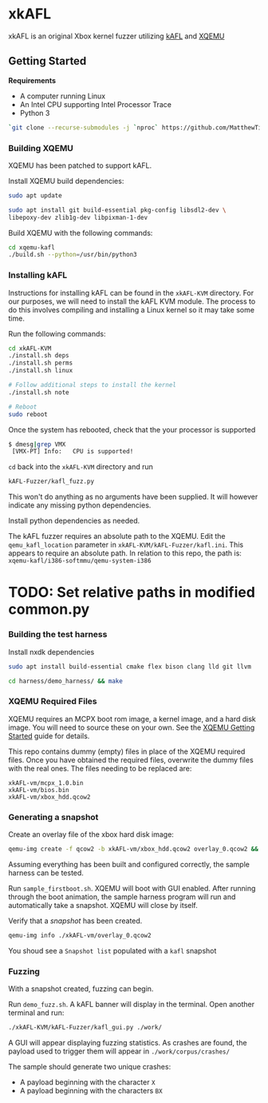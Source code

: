 # xkAFL

xkAFL is an original Xbox kernel fuzzer utilizing
[kAFL](https://github.com/IntelLabs/kAFL)
and
[XQEMU](https://github.com/xqemu/xqemu)

## Getting Started

**Requirements**
- A computer running Linux
- An Intel CPU supporting Intel Processor Trace
- Python 3

```sh
`git clone --recurse-submodules -j `nproc` https://github.com/MatthewTingum/xkAFL.git`
```

### Building XQEMU
XQEMU has been patched to support kAFL.

Install XQEMU build dependencies:
```sh
sudo apt update

sudo apt install git build-essential pkg-config libsdl2-dev \
libepoxy-dev zlib1g-dev libpixman-1-dev
```

Build XQEMU with the following commands:
```sh
cd xqemu-kafl
./build.sh --python=/usr/bin/python3
```


### Installing kAFL
Instructions for installing kAFL can be found in the `xkAFL-KVM` directory.
For our purposes, we will need to install the kAFL KVM module. The process
to do this involves compiling and installing a Linux kernel so it may take
some time.

Run the following commands:
```sh
cd xkAFL-KVM
./install.sh deps
./install.sh perms
./install.sh linux

# Follow additional steps to install the kernel
./install.sh note

# Reboot
sudo reboot
```

Once the system has rebooted, check that the your processor is supported
```sh
$ dmesg|grep VMX
 [VMX-PT] Info:   CPU is supported!
```

`cd` back into the `xkAFL-KVM` directory and run
```sh
kAFL-Fuzzer/kafl_fuzz.py
```

This won't do anything as no arguments have been supplied. It will however
indicate any missing python dependencies.

Install python dependencies as needed.

The kAFL fuzzer requires an absolute path to the XQEMU.
Edit the `qemu_kafl_location` parameter in `xkAFL-KVM/kAFL-Fuzzer/kafl.ini`.
This appears to require an absolute path.
In relation to this repo, the path is: `xqemu-kafl/i386-softmmu/qemu-system-i386`

# TODO: Set relative paths in modified common.py


### Building the test harness
Install nxdk dependencies
```sh
sudo apt install build-essential cmake flex bison clang lld git llvm
```

```sh
cd harness/demo_harness/ && make
```

### XQEMU Required Files
XQEMU requires an MCPX boot rom image, a kernel image, and a hard disk image.
You will need to source these on your own.
See the [XQEMU Getting Started](https://xqemu.com/getting-started/#required-files)
guide for details.

This repo contains dummy (empty) files in place of the XQEMU required files.
Once you have obtained the required files, overwrite the dummy files with the real ones.
The files needing to be replaced are:
```
xkAFL-vm/mcpx_1.0.bin
xkAFL-vm/bios.bin
xkAFL-vm/xbox_hdd.qcow2
```


### Generating a snapshot
Create an overlay file of the xbox hard disk image:
```sh
qemu-img create -f qcow2 -b xkAFL-vm/xbox_hdd.qcow2 overlay_0.qcow2 && mv overlay_0.qcow2 xkAFL-vm/
```

Assuming everything has been built and configured correctly,
the sample harness can be tested.


Run `sample_firstboot.sh`. XQEMU will boot with GUI enabled. After running through the boot
animation, the sample harness program will run and automatically take a snapshot.
XQEMU will close by itself.

Verify that a *snapshot* has been created.
```sh
qemu-img info ./xkAFL-vm/overlay_0.qcow2
```

You shoud see a `Snapshot list` populated with a `kafl` snapshot

### Fuzzing
With a snapshot created, fuzzing can begin.

Run `demo_fuzz.sh`. A kAFL banner will display in the terminal.
Open another terminal and run:
```sh
./xkAFL-KVM/kAFL-Fuzzer/kafl_gui.py ./work/
```

A GUI will appear displaying fuzzing statistics.
As crashes are found, the payload used to trigger them will appear in
`./work/corpus/crashes/`

The sample should generate two unique crashes:
- A payload beginning with the character `X`
- A payload beginning with the characters `BX`
